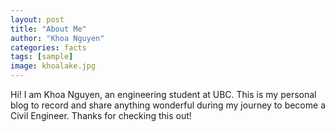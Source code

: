 ```yaml
---
layout: post
title: "About Me"
author: "Khoa Nguyen"
categories: facts
tags: [sample]
image: khoalake.jpg
---
```


Hi! I am Khoa Nguyen, an engineering student at UBC. This is my personal blog to record and share anything wonderful during my journey to become a Civil Engineer. Thanks for checking this out!
